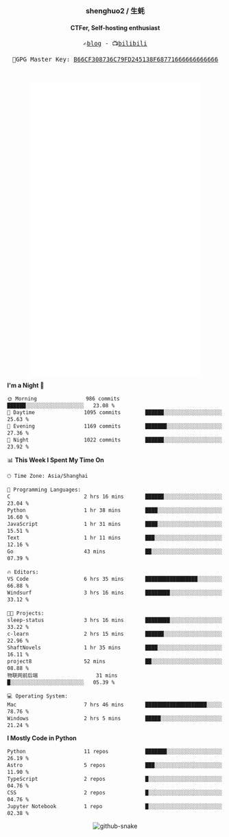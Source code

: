 <h3 align="center"> shenghuo2 / 生蚝 </h3>
<h4 align="center" >CTFer, Self-hosting enthusiast</h3>


<p align="center">
  <samp>
    ✍️<a href="https://blog.shenghuo2.top/">blog</a> -
    📺<a href="https://space.bilibili.com/85894935">bilibili</a>
  </samp>
</p>
<p align="center">
  <samp>
     🔐GPG Master Key: <a align="center" href="https://github.com/shenghuo2.gpg">B66CF308736C79FD245138F68771666666666666</a>
  </samp>
</p>
<br>
<p align="center">
  <a href="https://github.com/shenghuo2">
    <img width="400" align="top" src="https://github.com/shenghuo2/shenghuo2/blob/main/metrics.left.svg" />
  </a>
  <a href="https://github.com/shenghuo2">
    <img width="400" align="top" src="https://github.com/shenghuo2/shenghuo2/blob/main/metrics.right.svg" />
  </a>
</p>


<!--START_SECTION:waka-->
**I'm a Night 🦉** 

```text
🌞 Morning                986 commits         ██████░░░░░░░░░░░░░░░░░░░   23.08 % 
🌆 Daytime                1095 commits        ██████░░░░░░░░░░░░░░░░░░░   25.63 % 
🌃 Evening                1169 commits        ███████░░░░░░░░░░░░░░░░░░   27.36 % 
🌙 Night                  1022 commits        ██████░░░░░░░░░░░░░░░░░░░   23.92 % 
```


📊 **This Week I Spent My Time On** 

```text
🕑︎ Time Zone: Asia/Shanghai

💬 Programming Languages: 
C                        2 hrs 16 mins       ██████░░░░░░░░░░░░░░░░░░░   23.04 % 
Python                   1 hr 38 mins        ████░░░░░░░░░░░░░░░░░░░░░   16.60 % 
JavaScript               1 hr 31 mins        ████░░░░░░░░░░░░░░░░░░░░░   15.51 % 
Text                     1 hr 11 mins        ███░░░░░░░░░░░░░░░░░░░░░░   12.16 % 
Go                       43 mins             ██░░░░░░░░░░░░░░░░░░░░░░░   07.39 % 

🔥 Editors: 
VS Code                  6 hrs 35 mins       █████████████████░░░░░░░░   66.88 % 
Windsurf                 3 hrs 16 mins       ████████░░░░░░░░░░░░░░░░░   33.12 % 

🐱‍💻 Projects: 
sleep-status             3 hrs 16 mins       ████████░░░░░░░░░░░░░░░░░   33.22 % 
c-learn                  2 hrs 15 mins       ██████░░░░░░░░░░░░░░░░░░░   22.96 % 
ShaftNovels              1 hr 35 mins        ████░░░░░░░░░░░░░░░░░░░░░   16.11 % 
project8                 52 mins             ██░░░░░░░░░░░░░░░░░░░░░░░   08.88 % 
物联网前后端                   31 mins             █░░░░░░░░░░░░░░░░░░░░░░░░   05.39 % 

💻 Operating System: 
Mac                      7 hrs 46 mins       ████████████████████░░░░░   78.76 % 
Windows                  2 hrs 5 mins        █████░░░░░░░░░░░░░░░░░░░░   21.24 % 
```

**I Mostly Code in Python** 

```text
Python                   11 repos            ███████░░░░░░░░░░░░░░░░░░   26.19 % 
Astro                    5 repos             ███░░░░░░░░░░░░░░░░░░░░░░   11.90 % 
TypeScript               2 repos             █░░░░░░░░░░░░░░░░░░░░░░░░   04.76 % 
CSS                      2 repos             █░░░░░░░░░░░░░░░░░░░░░░░░   04.76 % 
Jupyter Notebook         1 repo              █░░░░░░░░░░░░░░░░░░░░░░░░   02.38 % 
```




<!--END_SECTION:waka-->


<div align="center">
  <picture>
    <source media="(prefers-color-scheme: dark)" srcset="https://gist.githubusercontent.com/shenghuo2/bfce20b14ab0484cef03bae6e60e0b3a/raw/github-snake-dark.svg" />
    <source media="(prefers-color-scheme: light)" srcset="https://gist.githubusercontent.com/shenghuo2/bfce20b14ab0484cef03bae6e60e0b3a/raw/github-snake.svg" />
    <img alt="github-snake" src="https://gist.githubusercontent.com/shenghuo2/bfce20b14ab0484cef03bae6e60e0b3a/raw/github-snake.svg" />
  </picture>
</div>

<!--
**shenghuo2/shenghuo2** is a ✨ _special_ ✨ repository because its `README.md` (this file) appears on your GitHub profile.

Here are some ideas to get you started:

- 🔭 I’m currently working on ...
- 🌱 I’m currently learning ...
- 👯 I’m looking to collaborate on ...
- 🤔 I’m looking for help with ...
- 💬 Ask me about ...
- 📫 How to reach me: ...
- 😄 Pronouns: ...
- ⚡ Fun fact: ...
-->
